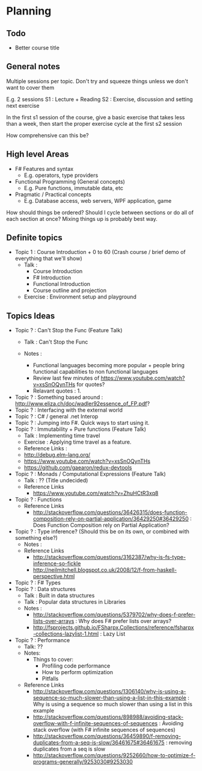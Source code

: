 # Planning

## Todo
- Better course title

## General notes

Multiple sessions per topic. Don't try and squeeze things unless we don't want to cover them

E.g. 2 sessions
  S1 : Lecture + Reading
  S2 : Exercise, discussion and setting next exercise

In the first s1 session of the course, give a basic exercise that takes less than a week, then start the proper exercise cycle at the first s2 session

How comprehensive can this be?

## High level Areas
- F# Features and syntax
  - E.g. operators, type providers
- Functional Programming (General concepts)
  - E.g. Pure functions, immutable data, etc    
- Pragmatic / Practical concepts
  -  E.g. Database access, web servers, WPF application, game

How should things be ordered? Should I cycle between sections or do all of each section at once? Mixing things up is probably best way.

## Definite topics
- Topic 1 : Course Introduction + 0 to 60 (Crash course / brief demo of everything that we'll show)
  - Talk :
    - Course Introduction
    - F# Introduction
    - Functional Introduction
    - Course outline and projection
  - Exercise : Environment setup and playground

## Topics Ideas

- Topic ? : Can't Stop the Func (Feature Talk)
  - Talk : Can't Stop the Func

  - Notes :
    - Functional languages becoming more popular + people bring functional capabilities to non functional languages
    - Review last few minutes of https://www.youtube.com/watch?v=xsSnOQynTHs for quotes?
    - Relavant quotes : 1.
- Topic ? : Something based around : http://www.eliza.ch/doc/wadler92essence_of_FP.pdf?
- Topic ? : Interfacing with the external world
- Topic ? : C# / general .net Interop
- Topic ? : Jumping into F#. Quick ways to start using it.
- Topic ? : Immutability + Pure functions (Feature Talk)
  - Talk : Implementing time travel
  - Exercise : Applying time travel as a feature.
  - Reference Links :
   - http://debug.elm-lang.org/
   - https://www.youtube.com/watch?v=xsSnOQynTHs
   - https://github.com/gaearon/redux-devtools
- Topic ? : Monads / Computational Expressions (Feature Talk)
  - Talk : ?? (Title undecided)
  - Reference Links
    - https://www.youtube.com/watch?v=ZhuHCtR3xq8
- Topic ? : Functions
  - Reference Links
    - http://stackoverflow.com/questions/36426315/does-function-composition-rely-on-partial-application/36429250#36429250 : Does Function Composition rely on Partial Application?
- Topic ? : Type inference? (Should this be on its own, or combined with something else?)
  - Notes :
  - Reference Links
    - http://stackoverflow.com/questions/3162387/why-is-fs-type-inference-so-fickle
    - http://neilmitchell.blogspot.co.uk/2008/12/f-from-haskell-perspective.html
- Topic ? : F# Types
- Topic ? : Data structures
  - Talk : Built in data structures
  - Talk : Popular data structures in Libraries
  - Notes :
    - http://stackoverflow.com/questions/5379702/why-does-f-prefer-lists-over-arrays : Why does F# prefer lists over arrays?
    - http://fsprojects.github.io/FSharpx.Collections/reference/fsharpx-collections-lazylist-1.html : Lazy List
- Topic ? : Performance
  - Talk: ??
  - Notes:
    - Things to cover:
      - Profiling code performance
      - How to perform optimization
      - Pitfalls
  - Reference Links
    - http://stackoverflow.com/questions/1306140/why-is-using-a-sequence-so-much-slower-than-using-a-list-in-this-example : Why is using a sequence so much slower than using a list in this example
    - http://stackoverflow.com/questions/898988/avoiding-stack-overflow-with-f-infinite-sequences-of-sequences : Avoiding stack overflow (with F# infinite sequences of sequences)
    - http://stackoverflow.com/questions/36459890/f-removing-duplicates-from-a-seq-is-slow/36461675#36461675 : removing duplicates from a seq is slow
    - http://stackoverflow.com/questions/9252660/how-to-optimize-f-programs-generally/9253030#9253030
